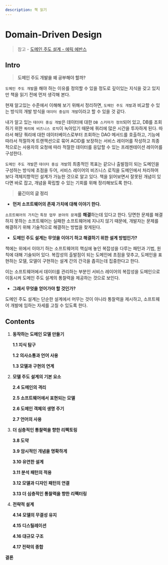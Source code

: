 ```yaml
---
description: 책 읽기
---
```


# Domain-Driven Design

> 참고 - [도메인 주도 설계 - 에릭 에반스](http://www.kyobobook.co.kr/product/detailViewKor.laf?mallGb=KOR&ejkGb=KOR&barcode=9788992939850)

## Intro

> **도메인 주도 개발을 왜 공부해야 할까?**

`도메인 주도 개발`을 해야 하는 이유를 정의할 수 있을 정도로 깊이있는 지식을 갖고 있지만 책을 읽기 전에 먼저 생각해 본다.

현재 알고있는 수준에서 이해해 보기 위해서 정리하면, `도메인 주도 개발`과 비교할 수 있는 방식의 개발 방식을 `데이터 중심의 개발`이라고 할 수 있을 것 같다.

내가 알고 있는 `데이터 중심 개발`은 데이터에 대한 `DB 스키마가 정의`되어 있고, DB를 조회하기 위한 `쿼리에 비즈니스 로직`이 녹아있기 때문에 쿼리에 많은 시간을 투자하게 된다.
따라서 해당 쿼리에 대한 데이터베이스로부터 조회하는 DAO 메서드를 호출하고, 기능에 따라서 적절하게 트랜잭션으로 묶어 ACID를 보장하는 서비스 레이어를 작성하고
최종적으로는 사용자의 요청에 따라 적절한 데이터를 응답할 수 있는 프레젠테이션 레이어를 구성한다.

`도메인 주도 개발`은 `데이터 중심 개발`의 최종적인 목표는 같으나 출발점이 되는 도메인을 구성하는 방식에 초점을 두어, 서비스 레이어의 비즈니스 로직을 도메인에서 처리하여 보다 객체지향적인 설계가 가능한 것으로 알고 있다.
책을 읽어보면서 잘못된 개념이 있다면 바로 잡고, 개념을 확립할 수 있는 기회를 위해 정리해보도록 한다.


> **옮긴이의 글 정리**


- **먼저 소프트웨어의 존재 가치에 대해 이야기 한다.**

`소프트웨어의 가치`는 `특정 업무 분야의 문제`를 **해결**하는데 있다고 한다.
당면한 문제를 해결하지 못하는 소프트웨어는 실패한 소프트웨어에 지나지 않기 때문에, 
개발자는 문제를 해결하기 위해 기술적으로 해결하는 방법을 찾게된다.

- **도메인 주도 설계는 무엇을 이야기 하고 해결하기 위한 설계 방법인가?**

책에는 위에서 이야기 하는 소프트웨어의 핵심에 놓인 복잡성을 다루는 패턴과 기법, 원칙에 대해 기술되어 있다.
복잡성의 출발점이 되는 도메인에 초점을 맞추고, 도메인을 표현하는 모델, 모델이 구현하는 설계 간의 간극을 좁히는데 집중한다고 한다.

이는 소프트웨어에서 데이터를 관리하는 부분인 서비스 레이어의 복잡성을 도메인으로 이동시켜 도메인 주도 설계의 통찰력을 제공하는 것으로 보인다.

- **그래서 무엇을 얻어가야 할 것인가?**

도메인 주도 설계는 단순한 설계에서 머무는 것이 아니라 통찰력을 제시하고, 소프트웨어 개발에 임하는 자세를 고칠 수 있도록 한다.

## Contents

1. **동작하는 도메인 모델 만들기**

    **1.1 지식 탐구**

    **1.2 의사소통과 언어 사용**

   **1.3 모델과 구현의 연계**

2. **모델 주도 설계의 기본 요소**

    **2.4 도메인의 격리**

    **2.5 소프트웨어에서 표현되는 모델**

    **2.6 도메인 객체의 생명 주기**

    **2.7 언어의 사용**

3. **더 심층적인 통찰력을 향한 리펙토링**

    **3.8 도약**

    **3.9 암시적인 개념을 명확하게**

    **3.10 유연한 설계**

    **3.11 분석 패턴의 적용**

    **3.12 모델과 디자인 패턴의 연결**

    **3.13 더 심층적인 통찰력을 향한 리펙터링**

4. **전략적 설계**

    **4.14 모델의 무결성 유지**

    **4.15 디스틸레이션**

    **4.16 대규모 구조**

    **4.17 전략의 종합**

**결론**